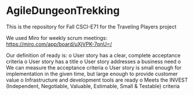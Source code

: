 # AgileDungeonTrekking
This is the repository for Fall CSCI-E71 for the Traveling Players project


We used Miro for weekly scrum meetings: https://miro.com/app/board/uXjVPK-7qnU=/


Our definition of ready is: 
o	User story has a clear, complete acceptance criteria
o	User story has a title
o	User story addresses a business need
o	We can measure the acceptance criteria
o	User story is small enough for implementation in the given time, but large enough to provide customer value
o	Infrastructure and development tools are ready
o	Meets the INVEST (Independent, Negotiable, Valuable, Estimable, Small & Testable) criteria
